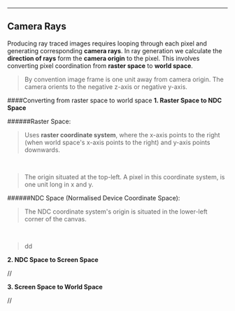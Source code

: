 
---
## Camera Rays
Producing ray traced images requires looping through each pixel and generating corresponding **camera rays**. In ray generation we calculate the **direction of rays** form the **camera origin** to the pixel. This involves converting pixel coordination from **raster space** to **world space**.

> By convention image frame is one unit away from camera origin. The camera orients to the negative z-axis or negative y-axis.
 
####Converting from raster space to world space
 **1. Raster Space to NDC Space**
 
######Raster Space:
>Uses **raster coordinate system**, where the x-axis points to the right (when world space's x-axis points to the right) and y-axis points downwards. 

<br>

>The origin situated at the top-left. A pixel in this coordinate system, is one unit long in x and y.     

######NDC Space (Normalised Device Coordinate Space):

>The NDC coordinate system's origin is situated in the lower-left corner of the canvas.

<br>

>dd

 **2. NDC Space to Screen Space**
 
 //
  
 **3. Screen Space to World Space**
 
 //



